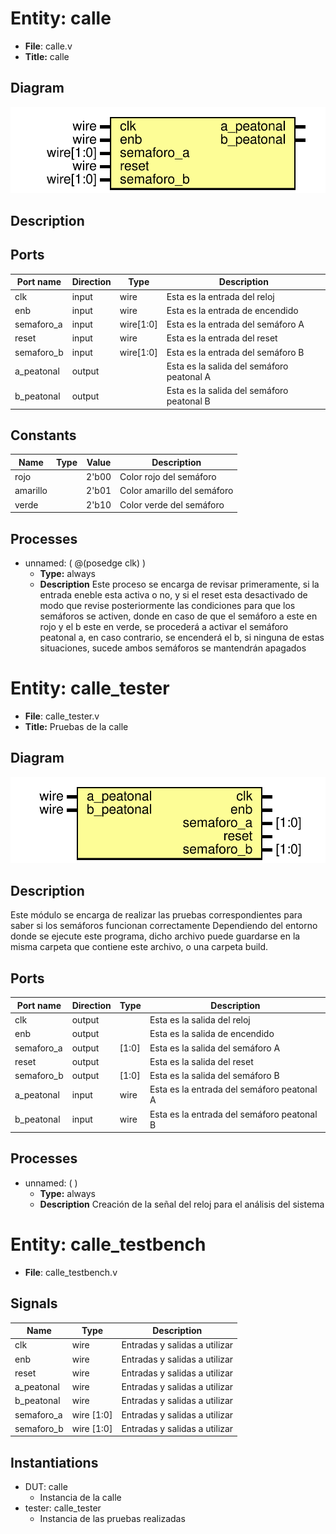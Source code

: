 
# Entity: calle 
- **File**: calle.v
- **Title:**  calle

## Diagram
![Diagram](calle.svg "Diagram")
## Description


## Ports

| Port name  | Direction | Type      | Description                               |
| ---------- | --------- | --------- | ----------------------------------------- |
| clk        | input     | wire      | Esta es la entrada del reloj              |
| enb        | input     | wire      | Esta es la entrada de encendido           |
| semaforo_a | input     | wire[1:0] | Esta es la entrada del semáforo A         |
| reset      | input     | wire      | Esta es la entrada del reset              |
| semaforo_b | input     | wire[1:0] | Esta es la entrada del semáforo B         |
| a_peatonal | output    |           | Esta es la salida del semáforo peatonal A |
| b_peatonal | output    |           | Esta es la salida del semáforo peatonal B |

## Constants

| Name     | Type | Value | Description                 |
| -------- | ---- | ----- | --------------------------- |
| rojo     |      | 2'b00 | Color rojo del semáforo     |
| amarillo |      | 2'b01 | Color amarillo del semáforo |
| verde    |      | 2'b10 | Color verde del semáforo    |

## Processes
- unnamed: ( @(posedge clk) )
  - **Type:** always
  - **Description**
  Este proceso se encarga de revisar primeramente, si la entrada eneble esta activa o no, y si el reset esta desactivado de modo que revise posteriormente las condiciones para que los semáforos se activen, donde en caso de que el semáforo a este en rojo y el b este en verde, se procederá a activar el semáforo peatonal a, en caso contrario, se encenderá el b, si ninguna de estas situaciones, sucede ambos semáforos se mantendrán apagados
 
# Entity: calle_tester 
- **File**: calle_tester.v
- **Title:**  Pruebas de la calle

## Diagram
![Diagram](calle_tester.svg "Diagram")
## Description

Este módulo se encarga de realizar las pruebas correspondientes
para saber si los semáforos funcionan correctamente
Dependiendo del entorno donde se ejecute este programa, dicho archivo
puede guardarse en la misma carpeta que contiene este archivo, o una
carpeta build.

## Ports

| Port name  | Direction | Type  | Description                                |
| ---------- | --------- | ----- | ------------------------------------------ |
| clk        | output    |       | Esta es la salida del reloj                |
| enb        | output    |       | Esta es la salida de encendido             |
| semaforo_a | output    | [1:0] | Esta es la salida del semáforo A           |
| reset      | output    |       | Esta es la salida del reset                |
| semaforo_b | output    | [1:0] | Esta es la salida del semáforo B           |
| a_peatonal | input     | wire  | Esta es la entrada del semáforo peatonal A |
| b_peatonal | input     | wire  | Esta es la entrada del semáforo peatonal B |

## Processes
- unnamed: (  )
  - **Type:** always
  - **Description**
  Creación de la señal del reloj para el análisis del sistema
 

# Entity: calle_testbench 
- **File**: calle_testbench.v

## Signals

| Name       | Type       | Description                   |
| ---------- | ---------- | ----------------------------- |
| clk        | wire       | Entradas y salidas a utilizar |
| enb        | wire       | Entradas y salidas a utilizar |
| reset      | wire       | Entradas y salidas a utilizar |
| a_peatonal | wire       | Entradas y salidas a utilizar |
| b_peatonal | wire       | Entradas y salidas a utilizar |
| semaforo_a | wire [1:0] | Entradas y salidas a utilizar |
| semaforo_b | wire [1:0] | Entradas y salidas a utilizar |

## Instantiations

- DUT: calle
  -  Instancia de la calle
- tester: calle_tester
  -  Instancia de las pruebas realizadas
